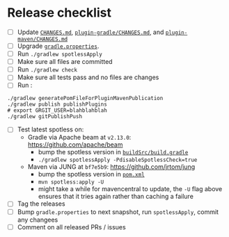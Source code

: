 # Release checklist

- [ ] Update [`CHANGES.md`](CHANGES.md), [`plugin-gradle/CHANGES.md`](plugin-gradle/CHANGES.md), and [`plugin-maven/CHANGES.md`](plugin-maven/CHANGES.md)
- [ ] Upgrade [`gradle.properties`](gradle.properties).
- [ ] Run `./gradlew spotlessApply`
- [ ] Make sure all files are committed
- [ ] Run `./gradlew check`
- [ ] Make sure all tests pass and no files are changes
- [ ] Run :

```
./gradlew generatePomFileForPluginMavenPublication
./gradlew publish publishPlugins
# export GRGIT_USER=blahblahblah
./gradlew gitPublishPush
```

- [ ] Test latest spotless on:
    - Gradle via Apache beam at `v2.13.0`: https://github.com/apache/beam
        - bump the spotless version in [`buildSrc/build.gradle`](https://github.com/apache/beam/blob/28fad69d43de08e8419d421bd8bfd823a327abb7/buildSrc/build.gradle#L23)
        - `./gradlew spotlessApply -PdisableSpotlessCheck=true`
    - Maven via JUNG at `bf7e5b9`: https://github.com/jrtom/jung
        - bump the spotless version in [`pom.xml`](https://github.com/jrtom/jung/blob/bf7e5b91340e3f703ad1bc5ffe4abc922bd712a4/pom.xml#L82)
        - `mvn spotless:apply -U`
        - might take a while for mavencentral to update, the `-U` flag above ensures that it tries again rather than caching a failure
- [ ] Tag the releases
- [ ] Bump `gradle.properties` to next snapshot, run `spotlessApply`, commit any changees
- [ ] Comment on all released PRs / issues
